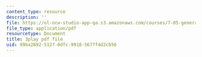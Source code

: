 ```yaml
---
content_type: resource
description: ''
file: https://ol-ocw-studio-app-qa.s3.amazonaws.com/courses/7-05-general-biochemistry-spring-2020/99ba289251270dfc99185677f4d2cb56_PwrmTuwSX0Y.pdf
file_type: application/pdf
resourcetype: Document
title: 3play pdf file
uid: 99ba2892-5127-0dfc-9918-5677f4d2cb56
---
```

